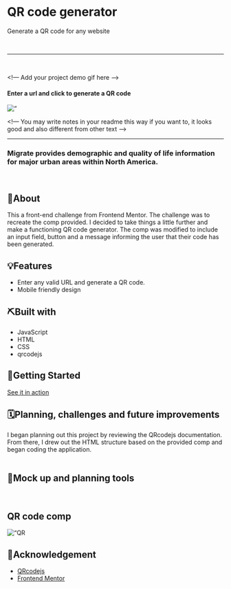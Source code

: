 <div align=“center”>
  <!— Add your project logo if you have any —>
</div> 
  <h1 align=“center”>QR code generator</h1>
  <p align=“center”>
    <!— Add your tagline or very short intro of your project —>
    Generate a QR code for any website 
  <br />
  </p>
  
<br/>

<hr />
<br />

<div>

<!— Add your project demo gif here —>

  <h4 align=“center”>Enter a url and click to generate a QR code</h4>
  <img align=“center” src=“./qr-code.gif” alt=“ QR code generator application demo” height=“720”/>
</div>

<!— You may write notes in your readme this way if you want to, it looks good and also different from other text —>
<br/>

<hr />

<h3 align=“center”>Migrate provides demographic and quality of life information for major urban areas within North America. </h3>
<br/>

## 🧐About

This a front-end challenge from Frontend Mentor. The challenge was to recreate the comp provided. I decided to take things a little further and make a functioning QR code generator. The comp was modified to include an input field, button and a message informing the user that their code has been generated.
<br/>

## 💡Features

- Enter any valid URL and generate a QR code.
- Mobile friendly design
  <br/>

## ⛏️Built with

- JavaScript
- HTML
- CSS
- qrcodejs

## 🏁Getting Started

<a href=“https://migrate-na.netlify.app/“>See it in action</a>
<br/>

## 🗓Planning, challenges and future improvements

I began planning out this project by reviewing the QRcodejs documentation. From there, I drew out the HTML structure based on the provided comp and began coding the application.
<br/>
<br />

## 🔧Mock up and planning tools

<br/>

<div align=“center”>
  
  <h2>QR code comp</h2>
  <img src=“./design/mobile-design.jbp” alt=“QR code generator comp”>
</div>

## 🎉Acknowledgement

- [QRcodejs](https://github.com/davidshimjs/qrcodejs)
- [Frontend Mentor](https://www.frontendmentor.io/home)
